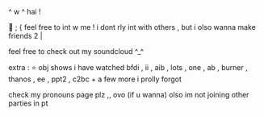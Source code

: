 ^ w ^ hai !

🎀 ; { feel free to int w me ! i dont rly int with others ,
but i olso wanna make friends 2 |

feel free to check out my soundcloud ^_^
 
extra : ⭐ obj shows i have watched
bfdi , ii , aib , lots , one , ab , burner ,
thanos , ee , ppt2 , c2bc + a few more
i prolly forgot

check my pronouns page plz ,, ovo (if u wanna)
olso im not joining other parties
in pt
